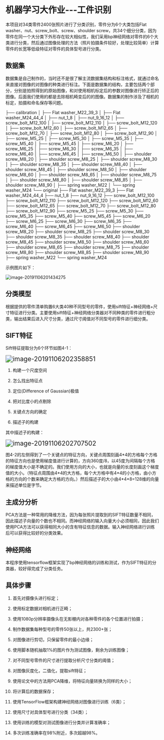 # 机器学习大作业---工件识别

本项目对34类零件2400张照片进行了分类识别，零件分为6个大类包括Flat washer、nut、screw_bolt、screw、shoulder screw，共34个细分分类，因为零件在同一个大分类下外形存在较大相似性，我们采用bp神经网络对零件的6个大类进行分类，然后通过图像处理的方法（照片拍摄条件较好，处理比较简单）计算零件的长宽等低级特征对零件的具体型号进行分类。

## 数据集

数据集是自己制作的，当时还不是很了解主流数据集结构和标注格式，就通过命名来直接对图像的对图像的种类进行标注。下面是数据集的结构，主要包括两个部分，分别是拍照得到的原始图像，和对使用相机标定后的参数对图像进行矫正后的图像。后面我们使用的都是去除相机畸变后的的图像。数据集的制作涉及了相机的标定，拍摄和命名保存等问题。

├── calibration
│   ├── Flat washer_M22_39_3
│   ├── Flat washer_M24_44_4
│   ├── nut_1_8
│   ├── nut_9_16_12
│   ├── screw_bolt_M12_100
│   ├── screw_bolt_M12_110
│   ├── screw_bolt_M12_120
│   ├── screw_bolt_M12_60
│   ├── screw_bolt_M12_65
│   ├── screw_bolt_M12_70
│   ├── screw_bolt_M12_80
│   ├── screw_bolt_M12_90
│   ├── screw_M5_25
│   ├── screw_M5_30
│   ├── screw_M5_35
│   ├── screw_M5_40
│   ├── screw_M5_45
│   ├── screw_M6_20
│   ├── screw_M6_25
│   ├── screw_M6_30
│   ├── screw_M6_35
│   ├── screw_M6_40
│   ├── screw_M6_45
│   ├── screw_M6_50
│   ├── shoulder screw_M8_20
│   ├── shoulder screw_M8_25
│   ├── shoulder screw_M8_30
│   ├── shoulder screw_M8_35
│   ├── shoulder screw_M8_40
│   ├── shoulder screw_M8_45
│   ├── shoulder screw_M8_50
│   ├── shoulder screw_M8_60
│   ├── shoulder screw_M8_65
│   ├── shoulder screw_M8_75
│   ├── shoulder screw_M8_80
│   ├── shoulder screw_M8_85
│   ├── shoulder screw_M8_90
│   ├── spring washer_M22
│   └── spring washer_M24
└── original
    ├── Flat washer_M22_39_3
    ├── Flat washer_M24_44_4
    ├── nut_1_8
    ├── nut_9_16_12
    ├── screw_bolt_M12_100
    ├── screw_bolt_M12_110
    ├── screw_bolt_M12_120
    ├── screw_bolt_M12_60
    ├── screw_bolt_M12_65
    ├── screw_bolt_M12_70
    ├── screw_bolt_M12_80
    ├── screw_bolt_M12_90
    ├── screw_M5_25
    ├── screw_M5_30
    ├── screw_M5_35
    ├── screw_M5_40
    ├── screw_M5_45
    ├── screw_M6_20
    ├── screw_M6_25
    ├── screw_M6_30
    ├── screw_M6_35
    ├── screw_M6_40
    ├── screw_M6_45
    ├── screw_M6_50
    ├── shoulder screw_M8_20
    ├── shoulder screw_M8_25
    ├── shoulder screw_M8_30
    ├── shoulder screw_M8_35
    ├── shoulder screw_M8_40
    ├── shoulder screw_M8_45
    ├── shoulder screw_M8_50
    ├── shoulder screw_M8_60
    ├── shoulder screw_M8_65
    ├── shoulder screw_M8_75
    ├── shoulder screw_M8_80
    ├── shoulder screw_M8_85
    ├── shoulder screw_M8_90
    ├── spring washer_M22
    └── spring washer_M24

示例图片如下：

![image-20191106201434275](https://github.com/mephisto-c/part-detect/blob/master/%E6%9C%BA%E5%99%A8%E5%AD%A6%E4%B9%A0%E5%A4%A7%E4%BD%9C%E4%B8%9A.assets/image-20191106201434275.png)

## 分类模型

根据提供的零件清单购置6大类40种不同型号的零件，使用sift特征+神经网络+尺寸特征进行分类。主要使用sift特征+神经网络分类器对不同种类的零件进行粗分类，输出结果后进入尺寸分类，通过尺寸阈值对不同型号的零件进行细分类。

## SIFT特征

Sift特征提取分为6个环节如图4-1：

<img src="https://github.com/mephisto-c/part-detect/blob/master/%E6%9C%BA%E5%99%A8%E5%AD%A6%E4%B9%A0%E5%A4%A7%E4%BD%9C%E4%B8%9A.assets/image-20191106202358851.png" alt="image-20191106202358851" style="zoom:150%;" />

1. 构建一个尺度空间

2. 怎么找出特征点

3. 定位(Difference of Gaussian)极值

4. 把对比度小的点剔除

5. 关键点方向的确定
6. 描述子的构建

其中描述子的构建：

​                            <img src="https://github.com/mephisto-c/part-detect/blob/master/%E6%9C%BA%E5%99%A8%E5%AD%A6%E4%B9%A0%E5%A4%A7%E4%BD%9C%E4%B8%9A.assets/image-20191106202707502.png" alt="image-20191106202707502" style="zoom:150%;" />

图4-2的左侧得到了一个关键点的特征方向，关键点周围刻画4\*4的方格每个方格的特征方向也是使用梯度值进行计算的，方向360度/8，以45度为间隔每个方格的梯度值大小是不确定的。我们使用方向的大小，也就是向量的长度刻画这个梯度值的大小。（特征点周围由4\*4的大方格，每个大方格中有4\*4的小方格，由小方格的方向的个数来确定大方格的方向。）然后描述子的大小由4\*4\*8=128维的向量来描述单位是字节。

## 主成分分析

PCA方法是一种常用的降维方法，因为每张照片提取到的SIFT特征数量不相同，因此描述子向量的个数也不相同。而神经网络的输入向量大小必须相同，因此我们使用PCA方法可以获得相同大小的含有特征信息的数据。输入神经网络进行训练后可以获得比较好的分类效果。

## 神经网络

本程序使用tensorflow框架实现了bp神经网络的训练和测试，作为SIFT特征的分类器，较好得完成了分类任务。

## 具体步骤

1. 首先对摄像头进行标定；

2. 使用标定数据对相机进行正畸；

3. 使用1080p分辨率摄像头在无影棚内对各种零件的各个位置进行拍摄；

4. 制作数据集每种型号的零件50张以上，共2300+张；

5. 对图像进行剪切，只保留零件的最小边缘；

6. 使用脚本随机抽取1%的图片作为测试图像，剩余为训练图像；

7. 对不同型号零件的尺寸进行提取分析尺寸分类的阈值；

8. 对图像灰度化，二值化，提取sift特征；

9. 使用论文中的方法用PCA降维，将特征向量转换为同样的大小；

10. 将计算后的数据保存；

11. 使用TensorFlow框架构建神经网络对图像进行训练（6类）；
12. 使用尺寸对具体型号进行分类（34类）；
13.  使用训练的模型对测试图像进行分类并计算准确率；
14. 多次训练准确率在98%附近，多次超越98%。

